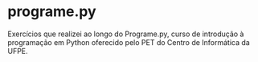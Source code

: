 # programe.py
 Exercícios que realizei ao longo do Programe.py, curso de introdução à programação em Python oferecido pelo PET do Centro de Informática da UFPE.
